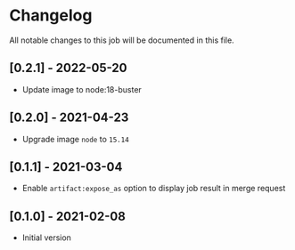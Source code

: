 # Changelog
All notable changes to this job will be documented in this file.

## [0.2.1] - 2022-05-20
* Update image to node:18-buster

## [0.2.0] - 2021-04-23
* Upgrade image `node` to `15.14`

## [0.1.1] - 2021-03-04
* Enable `artifact:expose_as` option to display job result in merge request

## [0.1.0] - 2021-02-08
* Initial version
